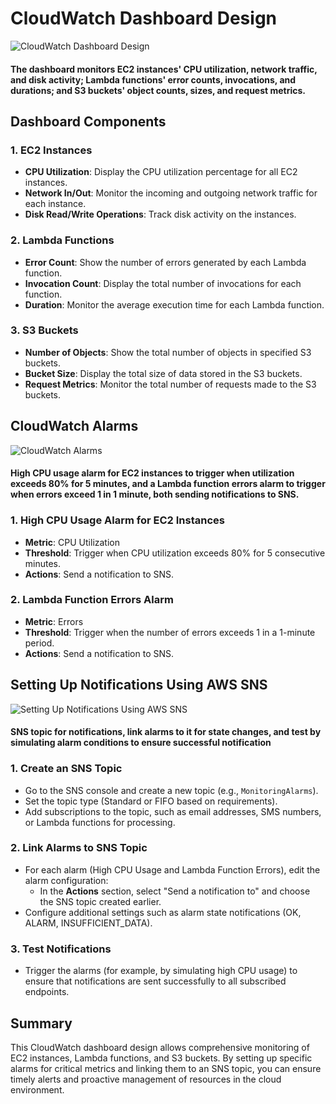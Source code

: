 # CloudWatch Dashboard Design

![CloudWatch Dashboard Design](https://github.com/user-attachments/assets/7fa80ea6-0254-4f56-9b8b-6746b28d623c)

#### The dashboard monitors EC2 instances' CPU utilization, network traffic, and disk activity; Lambda functions' error counts, invocations, and durations; and S3 buckets' object counts, sizes, and request metrics.

## Dashboard Components

### 1. EC2 Instances
- **CPU Utilization**: Display the CPU utilization percentage for all EC2 instances.
- **Network In/Out**: Monitor the incoming and outgoing network traffic for each instance.
- **Disk Read/Write Operations**: Track disk activity on the instances.

### 2. Lambda Functions
- **Error Count**: Show the number of errors generated by each Lambda function.
- **Invocation Count**: Display the total number of invocations for each function.
- **Duration**: Monitor the average execution time for each Lambda function.

### 3. S3 Buckets
- **Number of Objects**: Show the total number of objects in specified S3 buckets.
- **Bucket Size**: Display the total size of data stored in the S3 buckets.
- **Request Metrics**: Monitor the total number of requests made to the S3 buckets.


## CloudWatch Alarms

![CloudWatch Alarms](https://github.com/user-attachments/assets/e21784ac-0ace-4e67-8981-14017e198ada)


#### High CPU usage alarm for EC2 instances to trigger when utilization exceeds 80% for 5 minutes, and a Lambda function errors alarm to trigger when errors exceed 1 in 1 minute, both sending notifications to SNS.

### 1. High CPU Usage Alarm for EC2 Instances
- **Metric**: CPU Utilization
- **Threshold**: Trigger when CPU utilization exceeds 80% for 5 consecutive minutes.
- **Actions**: Send a notification to SNS.

### 2. Lambda Function Errors Alarm
- **Metric**: Errors
- **Threshold**: Trigger when the number of errors exceeds 1 in a 1-minute period.
- **Actions**: Send a notification to SNS.

## Setting Up Notifications Using AWS SNS

![Setting Up Notifications Using AWS SNS](https://github.com/user-attachments/assets/86a5f0bf-ba16-4a0b-8422-90d13f2fa905)

#### SNS topic for notifications, link alarms to it for state changes, and test by simulating alarm conditions to ensure successful notification

### 1. Create an SNS Topic
- Go to the SNS console and create a new topic (e.g., `MonitoringAlarms`).
- Set the topic type (Standard or FIFO based on requirements).
- Add subscriptions to the topic, such as email addresses, SMS numbers, or Lambda functions for processing.

### 2. Link Alarms to SNS Topic
- For each alarm (High CPU Usage and Lambda Function Errors), edit the alarm configuration:
  - In the **Actions** section, select "Send a notification to" and choose the SNS topic created earlier.
- Configure additional settings such as alarm state notifications (OK, ALARM, INSUFFICIENT_DATA).

### 3. Test Notifications
- Trigger the alarms (for example, by simulating high CPU usage) to ensure that notifications are sent successfully to all subscribed endpoints.

## Summary
This CloudWatch dashboard design allows comprehensive monitoring of EC2 instances, Lambda functions, and S3 buckets. By setting up specific alarms for critical metrics and linking them to an SNS topic, you can ensure timely alerts and proactive management of resources in the cloud environment.
